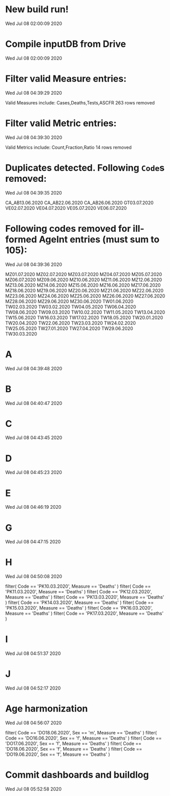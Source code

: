 
# New build run! 
 Wed Jul 08 02:00:09 2020 


# Compile inputDB from Drive 
 Wed Jul 08 02:00:09 2020 


# Filter valid Measure entries: 
 Wed Jul 08 04:39:29 2020 

Valid Measures include: Cases,Deaths,Tests,ASCFR
 263 rows removed
# Filter valid Metric entries: 
 Wed Jul 08 04:39:30 2020 

Valid Metrics include: Count,Fraction,Ratio
 14 rows removed
# Duplicates detected. Following `Code`s removed: 
 Wed Jul 08 04:39:35 2020 

CA_AB13.06.2020
CA_AB22.06.2020
CA_AB26.06.2020
GT03.07.2020
VE02.07.2020
VE04.07.2020
VE05.07.2020
VE06.07.2020
# Following codes removed for ill-formed AgeInt entries (must sum to 105): 
 Wed Jul 08 04:39:36 2020 

MZ01.07.2020
MZ02.07.2020
MZ03.07.2020
MZ04.07.2020
MZ05.07.2020
MZ06.07.2020
MZ09.06.2020
MZ10.06.2020
MZ11.06.2020
MZ12.06.2020
MZ13.06.2020
MZ14.06.2020
MZ15.06.2020
MZ16.06.2020
MZ17.06.2020
MZ18.06.2020
MZ19.06.2020
MZ20.06.2020
MZ21.06.2020
MZ22.06.2020
MZ23.06.2020
MZ24.06.2020
MZ25.06.2020
MZ26.06.2020
MZ27.06.2020
MZ28.06.2020
MZ29.06.2020
MZ30.06.2020
TW01.06.2020
TW02.03.2020
TW03.02.2020
TW04.05.2020
TW06.04.2020
TW08.06.2020
TW09.03.2020
TW10.02.2020
TW11.05.2020
TW13.04.2020
TW15.06.2020
TW16.03.2020
TW17.02.2020
TW18.05.2020
TW20.01.2020
TW20.04.2020
TW22.06.2020
TW23.03.2020
TW24.02.2020
TW25.05.2020
TW27.01.2020
TW27.04.2020
TW29.06.2020
TW30.03.2020
# A 
 Wed Jul 08 04:39:48 2020 


# B 
 Wed Jul 08 04:40:47 2020 


# C 
 Wed Jul 08 04:43:45 2020 


# D 
 Wed Jul 08 04:45:23 2020 


# E 
 Wed Jul 08 04:46:19 2020 


# G 
 Wed Jul 08 04:47:15 2020 


# H 
 Wed Jul 08 04:50:08 2020 

filter( Code == 'PK10.03.2020', Measure == 'Deaths' )
filter( Code == 'PK11.03.2020', Measure == 'Deaths' )
filter( Code == 'PK12.03.2020', Measure == 'Deaths' )
filter( Code == 'PK13.03.2020', Measure == 'Deaths' )
filter( Code == 'PK14.03.2020', Measure == 'Deaths' )
filter( Code == 'PK15.03.2020', Measure == 'Deaths' )
filter( Code == 'PK16.03.2020', Measure == 'Deaths' )
filter( Code == 'PK17.03.2020', Measure == 'Deaths' )

# I 
 Wed Jul 08 04:51:37 2020 


# J 
 Wed Jul 08 04:52:17 2020 


# Age harmonization 
 Wed Jul 08 04:56:07 2020 

filter( Code == 'DO18.06.2020', Sex == 'm', Measure == 'Deaths' )
filter( Code == 'DO16.06.2020', Sex == 'f', Measure == 'Deaths' )
filter( Code == 'DO17.06.2020', Sex == 'f', Measure == 'Deaths' )
filter( Code == 'DO18.06.2020', Sex == 'f', Measure == 'Deaths' )
filter( Code == 'DO19.06.2020', Sex == 'f', Measure == 'Deaths' )

# Commit dashboards and buildlog 
 Wed Jul 08 05:52:58 2020 

